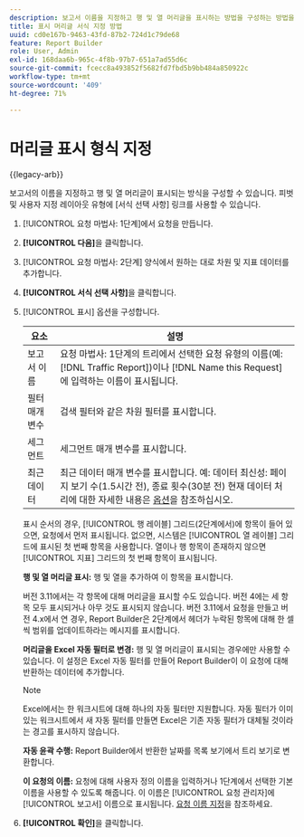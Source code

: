 ```yaml
---
description: 보고서 이름을 지정하고 행 및 열 머리글을 표시하는 방법을 구성하는 방법을 알아봅니다.
title: 표시 머리글 서식 지정 방법
uuid: cd0e167b-9463-43fd-87b2-724d1c79de68
feature: Report Builder
role: User, Admin
exl-id: 168daa6b-965c-4f8b-97b7-651a7ad55d6c
source-git-commit: fcecc8a493852f5682fd7fbd5b9bb484a850922c
workflow-type: tm+mt
source-wordcount: '409'
ht-degree: 71%

---
```


# 머리글 표시 형식 지정

{{legacy-arb}}

보고서의 이름을 지정하고 행 및 열 머리글이 표시되는 방식을 구성할 수 있습니다. 피벗 및 사용자 지정 레이아웃 유형에 [서식 선택 사항] 링크를 사용할 수 있습니다.

1. [!UICONTROL 요청 마법사: 1단계]에서 요청을 만듭니다.
1. **[!UICONTROL 다음]**&#x200B;을 클릭합니다.
1. [!UICONTROL 요청 마법사: 2단계] 양식에서 원하는 대로 차원 및 지표 데이터를 추가합니다.
1. **[!UICONTROL 서식 선택 사항]**&#x200B;을 클릭합니다.
1. [!UICONTROL 표시] 옵션을 구성합니다. 

   | 요소 | 설명 |
   |--- |--- |
   | 보고서 이름 | 요청 마법사: 1단계의 트리에서 선택한 요청 유형의 이름(예: [!DNL Traffic Report])이나 [!DNL Name this Request]에 입력하는 이름이 표시됩니다. |
   | 필터 매개 변수 | 검색 필터와 같은 차원 필터를 표시합니다. |
   | 세그먼트 | 세그먼트 매개 변수를 표시합니다. |
   | 최근 데이터 | 최근 데이터 매개 변수를 표시합니다. 예:    데이터 최신성: 페이지 보기 수(1.5시간 전), 종료 횟수(30분 전) 현재 데이터 처리에 대한 자세한 내용은 [옵션](/help/analyze/legacy-report-builder/options.md)을 참조하십시오. |

   표시 순서의 경우, [!UICONTROL 행 레이블] 그리드(2단계에서)에 항목이 들어 있으면, 요청에서 먼저 표시됩니다. 없으면, 시스템은 [!UICONTROL 열 레이블] 그리드에 표시된 첫 번째 항목을 사용합니다. 열이나 행 항목이 존재하지 않으면 [!UICONTROL 지표] 그리드의 첫 번째 항목이 표시됩니다.

   **행 및 열 머리글 표시:** 행 및 열을 추가하여 이 항목을 표시합니다.

   버전 3.11에서는 각 항목에 대해 머리글을 표시할 수도 있습니다. 버전 4에는 세 항목 모두 표시되거나 아무 것도 표시되지 않습니다. 버전 3.11에서 요청을 만들고 버전 4.x에서 연 경우, Report Builder은 2단계에서 헤더가 누락된 항목에 대해 한 셀씩 범위를 업데이트하라는 메시지를 표시합니다.

   **머리글을 Excel 자동 필터로 변경:** 행 및 열 머리글이 표시되는 경우에만 사용할 수 있습니다. 이 설정은 Excel 자동 필터를 만들어 Report Builder이 이 요청에 대해 반환하는 데이터에 추가합니다.

   >[!NOTE]
   >
   >Excel에서는 한 워크시트에 대해 하나의 자동 필터만 지원합니다. 자동 필터가 이미 있는 워크시트에서 새 자동 필터를 만들면 Excel은 기존 자동 필터가 대체될 것이라는 경고를 표시하지 않습니다.

   **자동 윤곽 수행:** Report Builder에서 반환한 날짜를 목록 보기에서 트리 보기로 변환합니다.

   **이 요청의 이름:** 요청에 대해 사용자 정의 이름을 입력하거나 1단계에서 선택한 기본 이름을 사용할 수 있도록 해줍니다. 이 이름은 [!UICONTROL 요청 관리자]에 [!UICONTROL 보고서] 이름으로 표시됩니다. [요청 이름 지정](/help/analyze/legacy-report-builder/layout/name-a-request.md)을 참조하세요.

1. **[!UICONTROL 확인]**&#x200B;을 클릭합니다.
